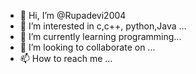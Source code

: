 - 👋 Hi, I’m @Rupadevi2004
- 👀 I’m interested in c,c++, python,Java
...
- 🌱 I’m currently learning programming...
- 💞️ I’m looking to collaborate on ...
- 📫 How to reach me ...

<!---
Rupadevi2004/Rupadevi2004 is a ✨ special ✨ repository because its `README.md` (this file) appears on your GitHub profile.
You can click the Preview link to take a look at your changes.
--->
